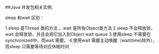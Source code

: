 


##Java 并发包相关实例.



sleep 和wait 区别：

1.sleep 是Thread 类的方法 ，wait 是所有Object类方法
2.sleep 不会释放锁，wait 会释放锁，并且会把它加入到Object wait queue
3.使用sleep 不需要在synchronized中，而wait 需要。
4.使用wait 需要主动唤醒（wait(time)除外），而sleep 只需要等待对应休眠时间